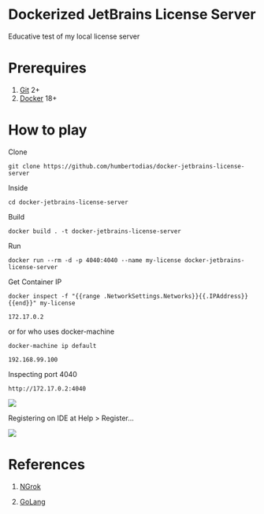 # Dockerized JetBrains License Server

Educative test of my local license server

# Prerequires

1. [Git](https://git-scm.com/downloads) 2+
2. [Docker](https://docs.docker.com/install/linux/docker-ce/ubuntu/) 18+


# How to play

Clone

```
git clone https://github.com/humbertodias/docker-jetbrains-license-server
```

Inside

```
cd docker-jetbrains-license-server
```

Build

```
docker build . -t docker-jetbrains-license-server
``` 


Run

```
docker run --rm -d -p 4040:4040 --name my-license docker-jetbrains-license-server
```

Get Container IP

```
docker inspect -f "{{range .NetworkSettings.Networks}}{{.IPAddress}}{{end}}" my-license
```

```
172.17.0.2
```

or for who uses docker-machine

```
docker-machine ip default
```

```
192.168.99.100
```


Inspecting port 4040

```
http://172.17.0.2:4040
```

![](static/ip.png)

Registering on IDE at Help > Register...

![](static/dialog.png)


# References

1. [NGrok](https://ngrok.com/)

2. [GoLang](https://golang.org/)
